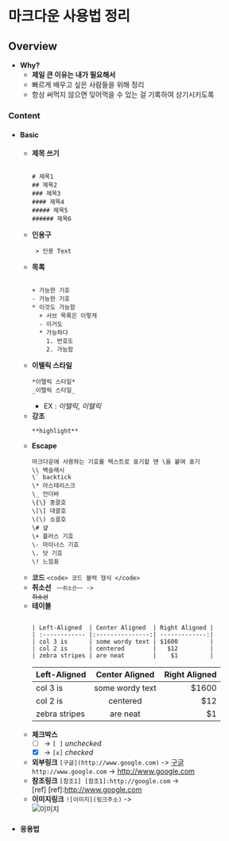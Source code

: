 마크다운 사용법 정리
====================

Overview
--------

-	**Why?**
	-	**제일 큰 이유는 내가 필요해서**
	-	빠르게 배우고 싶은 사람들을 위해 정리
	-	항상 써먹지 않으면 잊어먹을 수 있는 걸 기록하여 상기시키도록

### Content

-	#### Basic
    - **제목 쓰기**
    	<pre>
      <code>
      # 제목1
      ## 제목2
      ### 제목3
      #### 제목4
      ##### 제목5
      ###### 제목6
      </code></pre>
    - **인용구**
      <pre><code> > 인용 Text
      </code></pre>
    - **목록**
      <pre><code>
      + 가능한 기호
      - 가능한 기호
      * 이것도 가능함
        + 서브 목록은 이렇게
        - 이거도
        * 가능하다
          1. 번호도          
          2. 가능함</code></pre>       
    - **이텔릭 스타일**
      <pre><code>*이텔릭 스타일*  
      _이텔릭 스타일_</code></pre>
       - EX : *이텔릭*, _이텔릭_
    - **강조**
      <pre><code>**highlight**
      </code></pre>
    - **Escape**
      <pre><code>마크다운에 사용하는 기호를 텍스트로 표기할 땐 \을 붙여 표기
      \\ 백슬래시
      \` backtick
      \* 아스테리스크
      \_ 언더바
      \{\} 중괄호
      \[\] 대괄호
      \(\) 소괄호
      \# 샾
      \+ 플러스 기호
      \- 마이너스 기호
      \. 닷 기호
      \! 느낌표
      </code></pre>
    - **코드**
      `<code> 코드 블럭 형식 </code>`
    - **취소선**
      <code> `~~취소선~~` ->  ~~취소선~~ </code>
    - **테이블**
      <pre><code>
      | Left-Aligned  | Center Aligned  | Right Aligned |
      | :------------ |:---------------:| -------------:|
      | col 3 is      | some wordy text | $1600         |
      | col 2 is      | centered        |   $12         |
      | zebra stripes | are neat        |    $1         |
      </code></pre>
      | Left-Aligned  | Center Aligned  | Right Aligned |
      | :------------ |:---------------:| -------------:|
      | col 3 is      | some wordy text | $1600         |
      | col 2 is      | centered        |   $12         |
      | zebra stripes | are neat        |    $1         |
    - **체크박스**
      - [ ] -> `[ ]` _unchecked_
      - [x] -> `[x]` _checked_
    - **외부링크**
      `[구글](http://www.google.com)` -> [구글](http://www.google.com)
      `http://www.google.com` -> http://www.google.com
    - **참조링크**
      `[참조1] [참조1]:http://google.com` ->  
      [ref]
      [ref]:http://www.google.com
    - **이미지링크**
      `![이미지](링크주소)` ->  
      ![이미지](https://pbs.twimg.com/profile_images/994409572117790720/NF8KMjNX_400x400.jpg)
  - #### 응용법
